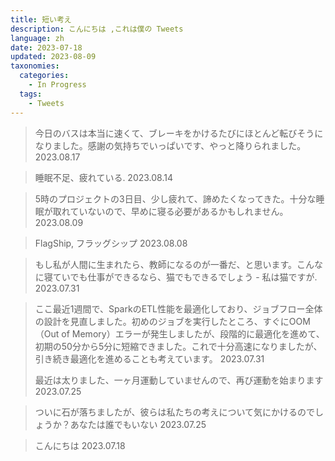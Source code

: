 ```yaml
---
title: 短い考え
description: こんにちは ,これは僕の Tweets
language: zh
date: 2023-07-18
updated: 2023-08-09
taxonomies:
  categories:
    - In Progress
  tags:
    - Tweets
---
```


> 今日のバスは本当に速くて、ブレーキをかけるたびにほとんど転びそうになりました。感謝の気持ちでいっぱいです、やっと降りられました。 2023.08.17

> 睡眠不足、疲れている. 2023.08.14 

> 5時のプロジェクトの3日目、少し疲れて、諦めたくなってきた。十分な睡眠が取れていないので、早めに寝る必要があるかもしれません。 2023.08.09
 
> FlagShip, フラッグシップ 2023.08.08
 
> もし私が人間に生まれたら、教師になるのが一番だ、と思います。こんなに寝ていでも仕事ができるなら、猫でもできるでしょう - 私は猫ですが. 2023.07.31

<!-- more -->

> ここ最近1週間で、SparkのETL性能を最適化しており、ジョブフロー全体の設計を見直しました。初めのジョブを実行したところ、すぐにOOM（Out of Memory）エラーが発生しましたが、段階的に最適化を進めて、初期の50分から5分に短縮できました。これで十分高速になりましたが、引き続き最適化を進めることも考えています。 2023.07.31
> 
> 最近は太りました、一ヶ月運動していませんので、再び運動を始まります 2023.07.25

> ついに石が落ちましたが、彼らは私たちの考えについて気にかけるのでしょうか？あなたは誰でもいない  2023.07.25

> こんにちは  2023.07.18 
